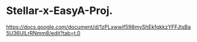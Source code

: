 # Stellar-x-EasyA-Proj.

https://docs.google.com/document/d/1zPLxwwif598myShEkfqkkzYFFJtsBa5U36UlLrRNmm8/edit?tab=t.0
